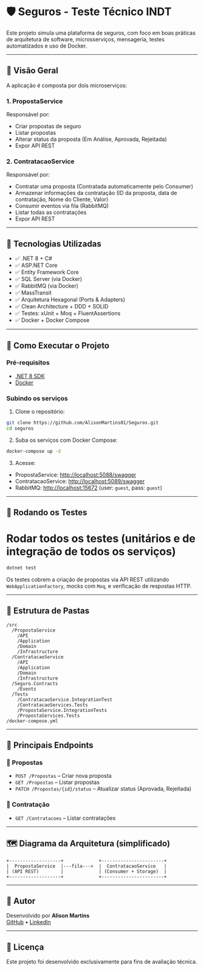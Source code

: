 # 🛡️ Seguros - Teste Técnico INDT

Este projeto simula uma plataforma de seguros, com foco em boas práticas de arquitetura de software, microsserviços, mensageria, testes automatizados e uso de Docker.

---

## 📌 Visão Geral

A aplicação é composta por dois microserviços:

### 1. PropostaService
Responsável por:
- Criar propostas de seguro
- Listar propostas
- Alterar status da proposta (Em Análise, Aprovada, Rejeitada)
- Expor API REST

### 2. ContratacaoService
Responsável por:
- Contratar uma proposta (Contratada automaticamente pelo Consumer)
- Armazenar informações da contratação (ID da proposta, data de contratação, Nome do Cliente, Valor)
- Consumir eventos via fila (RabbitMQ)
- Listar todas as contratações
- Expor API REST

---

## 🧰 Tecnologias Utilizadas

- ✅ .NET 8 + C#
- ✅ ASP.NET Core
- ✅ Entity Framework Core
- ✅ SQL Server (via Docker)
- ✅ RabbitMQ (via Docker)
- ✅ MassTransit
- ✅ Arquitetura Hexagonal (Ports & Adapters)
- ✅ Clean Architecture + DDD + SOLID
- ✅ Testes: xUnit + Moq + FluentAssertions
- ✅ Docker + Docker Compose

---

## 🐳 Como Executar o Projeto

### Pré-requisitos

- [.NET 8 SDK](https://dotnet.microsoft.com/en-us/download/dotnet/8.0)
- [Docker](https://www.docker.com/)

### Subindo os serviços

1. Clone o repositório:

```bash
git clone https://github.com/AlisonMartins01/Seguros.git
cd seguros
```

2. Suba os serviços com Docker Compose:

```bash
docker-compose up -d
```

3. Acesse:

- PropostaService: [http://localhost:5088/swagger](http://localhost:5088/swagger)
- ContratacaoService: [http://localhost:5089/swagger](http://localhost:5088/swagger)
- RabbitMQ: [http://localhost:15672](http://localhost:15672) (user: `guest`, pass: `guest`)

---

## 🧪 Rodando os Testes
# Rodar todos os testes (unitários e de integração de todos os serviços)
```bash
dotnet test
```

Os testes cobrem a criação de propostas via API REST utilizando `WebApplicationFactory`, mocks com `Moq`, e verificação de respostas HTTP.

---

## 📂 Estrutura de Pastas

```
/src
  /PropostaService
    /API
    /Application
    /Domain
    /Infrastructure
  /ContratacaoService
    /API
    /Application
    /Domain
    /Infrastructure
  /Seguro.Contracts
    /Events
  /Tests
    /ContratacaoService.IntegrationTest
    /ContratacaoServices.Tests
    /PropostaService.IntegrationTests
    /PropostaServices.Tests
/docker-compose.yml
```

---

## 📄 Principais Endpoints

### 🔹 Propostas

- `POST /Propostas` – Criar nova proposta
- `GET /Propostas` – Listar propostas
- `PATCH /Propostas/{id}/status` – Atualizar status (Aprovada, Rejeitada)

### 🔸 Contratação
- `GET /Contratacoes` – Listar contratações

---

## 🗺️ Diagrama da Arquitetura (simplificado)

```
+-------------------+             +-----------------------+
|  PropostaService  |---fila--->  |  ContratacaoService   |
| (API REST)        |             | (Consumer + Storage)  |
+-------------------+             +-----------------------+
```

---

## 👤 Autor

Desenvolvido por **Alison Martins**  
[GitHub](https://github.com/AlisonMartins01) • [LinkedIn](https://www.linkedin.com/in/alison-martins-9785aa186/)

---

## 📝 Licença

Este projeto foi desenvolvido exclusivamente para fins de avaliação técnica.